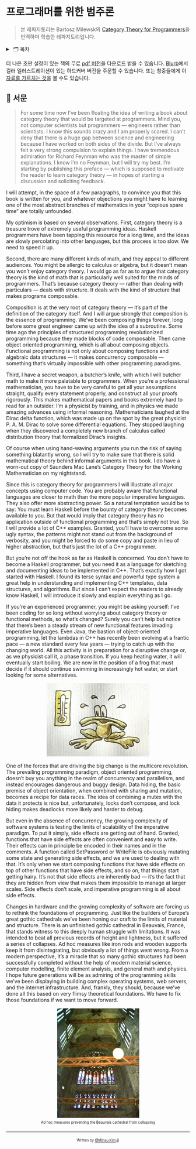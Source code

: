 # 프로그래머를 위한 범주론

> 본 레파지토리는 Bartosz Milewsk의 [Category Theory for Programmers](https://bartoszmilewski.com/2014/10/28/category-theory-for-programmers-the-preface/)을 번역하며 학습한 레파지토리입니다.

<details>
  <summary>
    &nbsp🗂 목차
  </summary>

### Part 1.

1. [Category: The Essence of Composition](part-1/1-category-the-essence-of-composition.md)
2. [Types and Functions](part-1/2-types-and-functions.md)
3. [Categories Great and Small](part-1/3-categories-great-and-small.md)
4. [Kleisli Categories](part-1/4-kleisli-categories.md)
5. [Products and Coproducts](part-1/5-products-and-coproducts.md)
6. [Simple Algebraic Data Types](part-1/6-simple-algebraic-data-types.md)
7. [Functors](part-1/7-functors.md)
8. [Functoriality](part-1/8-functoriality.md)
9. [Function Types](part-1/9-function-types.md)
10. [Natural Transformations](part-1/10-natural-transformations.md)

### Part 2.

1. [Declarative Programming](part-2/1-declarative-programming.md)
2. [Limits and Colimits](part-2/2-limits-and-colimits.md)
3. [Free Monoids](part-2/3-free-monoids.md)
4. [Representable Functors](part-2/4-representable-functors.md)
5. [The Yoneda Lemma](part-2/5-the-yoneda-lemma.md)
6. [Yoneda Embedding](part-2/6-yoneda-embedding.md)

### Part 3.

1. [It’s All About Morphisms](part-3/1-its-all-about-morphisms.md)
2. [Adjunctions](part-3/2-adjunctions.md)
3. [Free/Forgetful Adjunctions](part-3/3-free-forgetful-adjunctions.md)
4. [Monads: Programmer’s Definition](part-3/4-monads-programmers-definition.md)
5. [Monads and Effects](part-3/5-monads-and-effects.md)
6. [Monads Categorically](part-3/6-monads-categorically.md)
7. [Comonads](part-3/7-comonads.md)
8. [F-Algebras](part-3/8-f-algebras.md)
9. [Algebras for Monads](part-3/9-algebras-for-monads.md)
10. [Ends and Coends](part-3/10-ends-and-coends.md)
11. [Kan Extensions](part-3/11-kan-extensions.md)
12. [Enriched Categories](part-3/12-enriched-categories.md)
13. [Topoi](part-3/13-topoi.md)
14. [Lawvere Theories](part-3/14-lawvere-theories.md)
15. [Monads, Monoids, and Categories](part-3/15-monads-monoids-and-categories.md)

</details>

더 나은 조판 설정이 있는 책의 무료 [pdf 버전](https://github.com/hmemcpy/milewski-ctfp-pdf/)을 다운로드 받을 수 있습니다. [Blurb](https://www.blurb.com/b/9621951-category-theory-for-programmers-new-edition-hardco)에서 컬러 일러스트레이션이 있는 하드커버 버전을 주문할 수 있습니다. 또는 청중들에게 이 [자료를 가르치는 것](https://www.youtube.com/playlist?list=PLbgaMIhjbmEnaH_LTkxLI7FMa2HsnawM_)을 볼 수도 있습니다.

## 🌈 서문

> For some time now I’ve been floating the idea of writing a book about category theory that would be targeted at programmers. Mind you, not computer scientists but programmers — engineers rather than scientists. I know this sounds crazy and I am properly scared. I can’t deny that there is a huge gap between science and engineering because I have worked on both sides of the divide. But I’ve always felt a very strong compulsion to explain things. I have tremendous admiration for Richard Feynman who was the master of simple explanations. I know I’m no Feynman, but I will try my best. I’m starting by publishing this preface — which is supposed to motivate the reader to learn category theory — in hopes of starting a discussion and soliciting feedback.

I will attempt, in the space of a few paragraphs, to convince you that this book is written for you, and whatever objections you might have to learning one of the most abstract branches of mathematics in your “copious spare time” are totally unfounded.

My optimism is based on several observations. First, category theory is a treasure trove of extremely useful programming ideas. Haskell programmers have been tapping this resource for a long time, and the ideas are slowly percolating into other languages, but this process is too slow. We need to speed it up.

Second, there are many different kinds of math, and they appeal to different audiences. You might be allergic to calculus or algebra, but it doesn’t mean you won’t enjoy category theory. I would go as far as to argue that category theory is the kind of math that is particularly well suited for the minds of programmers. That’s because category theory — rather than dealing with particulars — deals with structure. It deals with the kind of structure that makes programs composable.

Composition is at the very root of category theory — it’s part of the definition of the category itself. And I will argue strongly that composition is the essence of programming. We’ve been composing things forever, long before some great engineer came up with the idea of a subroutine. Some time ago the principles of structured programming revolutionized programming because they made blocks of code composable. Then came object oriented programming, which is all about composing objects. Functional programming is not only about composing functions and algebraic data structures — it makes concurrency composable — something that’s virtually impossible with other programming paradigms.

Third, I have a secret weapon, a butcher’s knife, with which I will butcher math to make it more palatable to programmers. When you’re a professional mathematician, you have to be very careful to get all your assumptions straight, qualify every statement properly, and construct all your proofs rigorously. This makes mathematical papers and books extremely hard to read for an outsider. I’m a physicist by training, and in physics we made amazing advances using informal reasoning. Mathematicians laughed at the Dirac delta function, which was made up on the spot by the great physicist P. A. M. Dirac to solve some differential equations. They stopped laughing when they discovered a completely new branch of calculus called distribution theory that formalized Dirac’s insights.

Of course when using hand-waving arguments you run the risk of saying something blatantly wrong, so I will try to make sure that there is solid mathematical theory behind informal arguments in this book. I do have a worn-out copy of Saunders Mac Lane’s Category Theory for the Working Mathematician on my nightstand.

Since this is category theory for programmers I will illustrate all major concepts using computer code. You are probably aware that functional languages are closer to math than the more popular imperative languages. They also offer more abstracting power. So a natural temptation would be to say: You must learn Haskell before the bounty of category theory becomes available to you. But that would imply that category theory has no application outside of functional programming and that’s simply not true. So I will provide a lot of C++ examples. Granted, you’ll have to overcome some ugly syntax, the patterns might not stand out from the background of verbosity, and you might be forced to do some copy and paste in lieu of higher abstraction, but that’s just the lot of a C++ programmer.

But you’re not off the hook as far as Haskell is concerned. You don’t have to become a Haskell programmer, but you need it as a language for sketching and documenting ideas to be implemented in C++. That’s exactly how I got started with Haskell. I found its terse syntax and powerful type system a great help in understanding and implementing C++ templates, data structures, and algorithms. But since I can’t expect the readers to already know Haskell, I will introduce it slowly and explain everything as I go.

If you’re an experienced programmer, you might be asking yourself: I’ve been coding for so long without worrying about category theory or functional methods, so what’s changed? Surely you can’t help but notice that there’s been a steady stream of new functional features invading imperative languages. Even Java, the bastion of object-oriented programming, let the lambdas in C++ has recently been evolving at a frantic pace — a new standard every few years — trying to catch up with the changing world. All this activity is in preparation for a disruptive change or, as we physicist call it, a phase transition. If you keep heating water, it will eventually start boiling. We are now in the position of a frog that must decide if it should continue swimming in increasingly hot water, or start looking for some alternatives.

<div align='center'>
  <img src='./images/frog.jpeg' height='200'>
</div>

One of the forces that are driving the big change is the multicore revolution. The prevailing programming paradigm, object oriented programming, doesn’t buy you anything in the realm of concurrency and parallelism, and instead encourages dangerous and buggy design. Data hiding, the basic premise of object orientation, when combined with sharing and mutation, becomes a recipe for data races. The idea of combining a mutex with the data it protects is nice but, unfortunately, locks don’t compose, and lock hiding makes deadlocks more likely and harder to debug.

But even in the absence of concurrency, the growing complexity of software systems is testing the limits of scalability of the imperative paradigm. To put it simply, side effects are getting out of hand. Granted, functions that have side effects are often convenient and easy to write. Their effects can in principle be encoded in their names and in the comments. A function called SetPassword or WriteFile is obviously mutating some state and generating side effects, and we are used to dealing with that. It’s only when we start composing functions that have side effects on top of other functions that have side effects, and so on, that things start getting hairy. It’s not that side effects are inherently bad — it’s the fact that they are hidden from view that makes them impossible to manage at larger scales. Side effects don’t scale, and imperative programming is all about side effects.

Changes in hardware and the growing complexity of software are forcing us to rethink the foundations of programming. Just like the builders of Europe’s great gothic cathedrals we’ve been honing our craft to the limits of material and structure. There is an unfinished gothic cathedral in Beauvais, France, that stands witness to this deeply human struggle with limitations. It was intended to beat all previous records of height and lightness, but it suffered a series of collapses. Ad hoc measures like iron rods and wooden supports keep it from disintegrating, but obviously a lot of things went wrong. From a modern perspective, it’s a miracle that so many gothic structures had been successfully completed without the help of modern material science, computer modelling, finite element analysis, and general math and physics. I hope future generations will be as admiring of the programming skills we’ve been displaying in building complex operating systems, web servers, and the internet infrastructure. And, frankly, they should, because we’ve done all this based on very flimsy theoretical foundations. We have to fix those foundations if we want to move forward.

<div align='center'>
  <figure>
    <div>
      <img src='./images/beauvais-cathedral-from-collapsing.jpeg' height='300' />
    </div>
    <figcaption>
      <sub>
        <sup>
          Ad hoc measures preventing the Beauvais cathedral from collapsing
        </sup>
      </sub>
    </figcaption>
  </figure>
</div>

---

<div align="center">

<sub><sup>Written by <a href="https://github.com/alstn2468">@Minsu Kim</a></sup></sub><small>✌</small>

</div>
